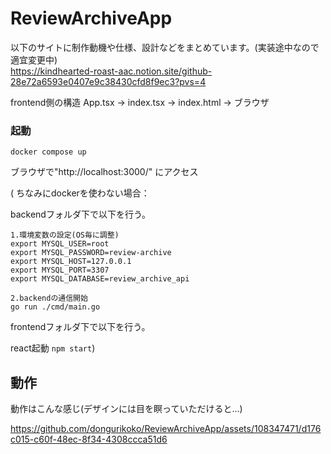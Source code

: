 # ReviewArchiveApp

以下のサイトに制作動機や仕様、設計などをまとめています。(実装途中なので適宜変更中)  
https://kindhearted-roast-aac.notion.site/github-28e72a6593e0407e9c38430cfd8f9ec3?pvs=4

frontend側の構造
App.tsx → index.tsx → index.html → ブラウザ

### 起動
`docker compose up`

ブラウザで"http://localhost:3000/"
にアクセス

(
ちなみにdockerを使わない場合：

backendフォルダ下で以下を行う。
```
1.環境変数の設定(OS毎に調整)
export MYSQL_USER=root
export MYSQL_PASSWORD=review-archive
export MYSQL_HOST=127.0.0.1
export MYSQL_PORT=3307                                            
export MYSQL_DATABASE=review_archive_api

2.backendの通信開始
go run ./cmd/main.go
```
frontendフォルダ下で以下を行う。

react起動
`npm start`)

## 動作
動作はこんな感じ(デザインには目を瞑っていただけると...)


https://github.com/dongurikoko/ReviewArchiveApp/assets/108347471/d176c015-c60f-48ec-8f34-4308ccca51d6


